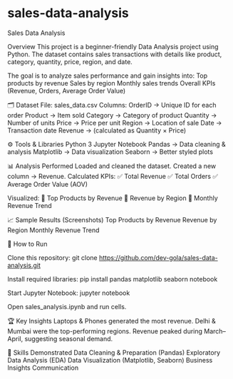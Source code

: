 # sales-data-analysis
Sales Data Analysis

Overview
This project is a beginner-friendly Data Analysis project using Python.
The dataset contains sales transactions with details like product, category, quantity, price, region, and date.

The goal is to analyze sales performance and gain insights into:
Top products by revenue
Sales by region
Monthly sales trends
Overall KPIs (Revenue, Orders, Average Order Value)

🗂️ Dataset
File: sales_data.csv
Columns:
OrderID → Unique ID for each order
Product → Item sold
Category → Category of product
Quantity → Number of units
Price → Price per unit
Region → Location of sale
Date → Transaction date
Revenue → (calculated as Quantity × Price)

⚙️ Tools & Libraries
Python 3
Jupyter Notebook
Pandas → Data cleaning & analysis
Matplotlib → Data visualization
Seaborn → Better styled plots

📊 Analysis Performed
Loaded and cleaned the dataset.
Created a new column → Revenue.
Calculated KPIs:
✅ Total Revenue
✅ Total Orders
✅ Average Order Value (AOV)

Visualized:
🔹 Top Products by Revenue
🔹 Revenue by Region
🔹 Monthly Revenue Trend

📈 Sample Results (Screenshots)
Top Products by Revenue
Revenue by Region
Monthly Revenue Trend

🚀 How to Run

Clone this repository:
git clone https://github.com/dev-gola/sales-data-analysis.git

Install required libraries:
pip install pandas matplotlib seaborn notebook

Start Jupyter Notebook:
jupyter notebook

Open sales_analysis.ipynb and run cells.

🏆 Key Insights
Laptops & Phones generated the most revenue.
Delhi & Mumbai were the top-performing regions.
Revenue peaked during March–April, suggesting seasonal demand.

📌 Skills Demonstrated
Data Cleaning & Preparation (Pandas)
Exploratory Data Analysis (EDA)
Data Visualization (Matplotlib, Seaborn)
Business Insights Communication
